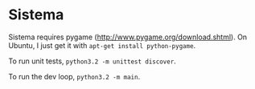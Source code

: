 Sistema
=======

Sistema requires pygame (http://www.pygame.org/download.shtml).  On Ubuntu, I just get it with `apt-get install python-pygame`.

To run unit tests, `python3.2 -m unittest discover`.

To run the dev loop, `python3.2 -m main`.
